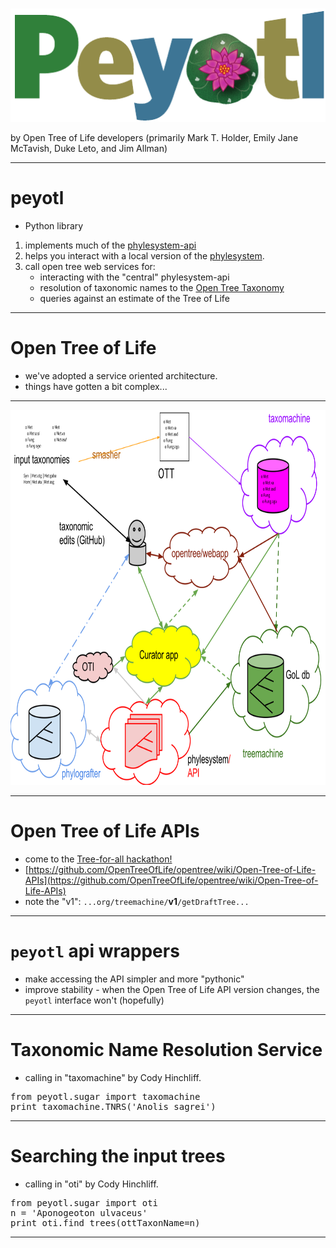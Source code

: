 # 
<div id="container">
 <img alt="2014 Architecture" src="peyotl-logo.png" />
</div>


by Open Tree of Life developers (primarily Mark T. Holder, Emily Jane McTavish, Duke Leto, and Jim Allman)

---
# peyotl

* Python library
1. implements much of the [phylesystem-api](https://github.com/OpenTreeOfLife/phylesystem-api)
1. helps you interact with a local version of the [phylesystem](https://github.com/OpenTreeOfLife/phylesystem).
2. call open tree web services for:
    * interacting with the "central" phylesystem-api
    * resolution of taxonomic names to the [Open Tree Taxonomy](https://github.com/OpenTreeOfLife/reference-taxonomy/wiki)
    * queries against an estimate of the Tree of Life

---
# Open Tree of Life
* we've adopted a service oriented architecture.
* things have gotten a bit complex...

---
<div id="container">
 <img alt="2014 Architecture" src="images/architecture-user-2014.svg" width="800" height="600" />
</div>

---
# Open Tree of Life APIs

* come to the [Tree-for-all hackathon!](https://docs.google.com/document/d/10bjPVPnITJKvIt9ZWsM5-IK7h7H7QooWWwZBLnZ9cEA)
* [https://github.com/OpenTreeOfLife/opentree/wiki/Open-Tree-of-Life-APIs](https://github.com/OpenTreeOfLife/opentree/wiki/Open-Tree-of-Life-APIs)
* note the "v1": `...org/treemachine/`**v1**`/getDraftTree...`

---
# `peyotl` api wrappers

* make accessing the API simpler and more "pythonic"
* improve stability - when the Open Tree of Life API version changes, the `peyotl` interface won't (hopefully)

---
# Taxonomic Name Resolution Service
* calling in "taxomachine" by Cody Hinchliff.

<pre>
from peyotl.sugar import taxomachine
print taxomachine.TNRS('Anolis sagrei')
</pre>

---
# Searching the input trees
* calling in "oti" by Cody Hinchliff.

<pre>
from peyotl.sugar import oti
n = 'Aponogeoton ulvaceus'
print oti.find_trees(ottTaxonName=n)
</pre>

---
